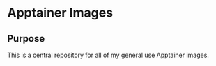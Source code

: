 # Apptainer Images

## Purpose

This is a central repository for all of my general use Apptainer images.
